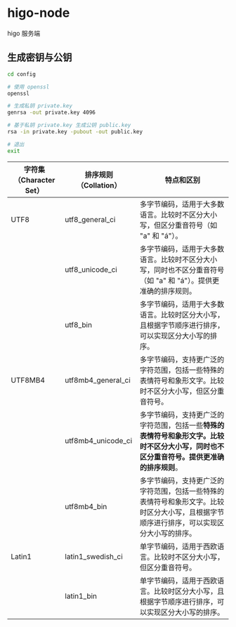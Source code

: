 # higo-node

higo 服务端

## 生成密钥与公钥

```bash
cd config

# 使用 openssl
openssl

# 生成私钥 private.key
genrsa -out private.key 4096

# 基于私钥 private.key 生成公钥 public.key
rsa -in private.key -pubout -out public.key

# 退出
exit
```

| 字符集（Character Set） | 排序规则（Collation） | 特点和区别                                                                                                                               |
| ----------------------- | --------------------- | ---------------------------------------------------------------------------------------------------------------------------------------- |
| UTF8                    | utf8_general_ci       | 多字节编码，适用于大多数语言。比较时不区分大小写，但区分重音符号（如 "a" 和 "á"）。                                                      |
|                         | utf8_unicode_ci       | 多字节编码，适用于大多数语言。比较时不区分大小写，同时也不区分重音符号（如 "a" 和 "á"）。提供更准确的排序规则。                          |
|                         | utf8_bin              | 多字节编码，适用于大多数语言。比较时区分大小写，且根据字节顺序进行排序，可以实现区分大小写的排序。                                       |
| UTF8MB4                 | utf8mb4_general_ci    | 多字节编码，支持更广泛的字符范围，包括一些特殊的表情符号和象形文字。比较时不区分大小写，但区分重音符号。                                 |
|                         | utf8mb4_unicode_ci    | 多字节编码，支持更广泛的字符范围，包括一些**特殊的表情符号和象形文字。比较时不区分大小写，同时也不区分重音符号。提供更准确的排序规则**。 |
|                         | utf8mb4_bin           | 多字节编码，支持更广泛的字符范围，包括一些特殊的表情符号和象形文字。比较时区分大小写，且根据字节顺序进行排序，可以实现区分大小写的排序。 |
| Latin1                  | latin1_swedish_ci     | 单字节编码，适用于西欧语言。比较时不区分大小写，但区分重音符号。                                                                         |
|                         | latin1_bin            | 单字节编码，适用于西欧语言。比较时区分大小写，且根据字节顺序进行排序，可以实现区分大小写的排序。                                         |
